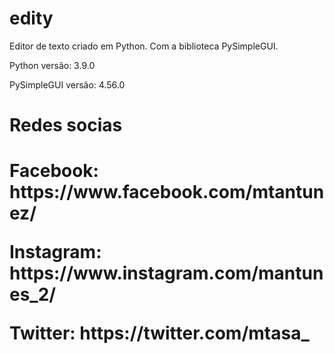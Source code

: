 # edity
<p>Editor de texto criado em Python. Com a biblioteca PySimpleGUI.<p>
<p>Python versão: 3.9.0<p>
<p>PySimpleGUI versão: 4.56.0<p>
  
<h1>Redes socias<h1>
<p>Facebook: https://www.facebook.com/mtantunez/<p>
<p>Instagram: https://www.instagram.com/mantunes_2/<p>
<p>Twitter: https://twitter.com/mtasa_<p>
